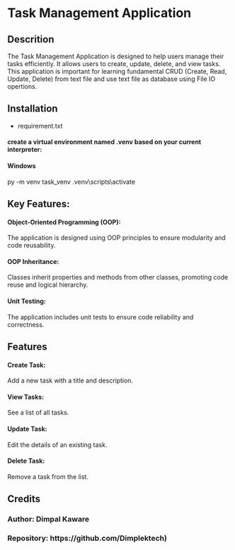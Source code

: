 # Task Management Application

<h2>Descrition</h2>
The Task Management Application is designed to help users manage their tasks efficiently. It allows users to create, update, delete, and view tasks. This application is important for learning fundamental CRUD (Create, Read, Update, Delete) from text file and use text file as database using  File IO opertions.

<h2> Installation </h2>
<ul>
  <li>requirement.txt</li>

 </ul> 
<h4>create a virtual environment named .venv based on your current interpreter:</h4>
 <h4>Windows</h4>
py -m venv task_venv
.venv\scripts\activate

<h2> Key Features:</h2>
<h4>Object-Oriented Programming (OOP):</h4> The application is designed using OOP principles to ensure modularity and code reusability.
<h4>OOP Inheritance:</h4> Classes inherit properties and methods from other classes, promoting code reuse and logical hierarchy.
<h4>Unit Testing:</h4> The application includes unit tests to ensure code reliability and correctness.

<h2> Features</h2>
<h4>Create Task:</h4> Add a new task with a title and description.
<h4>View Tasks: </h4>See a list of all tasks.
<h4>Update Task:</h4> Edit the details of an existing task.
<h4>Delete Task:</h4> Remove a task from the list.

<h2>Credits</h2>
<h3> Author: Dimpal Kaware </h3>
<h3>Repository: https://github.com/Dimplektech)</h3>
